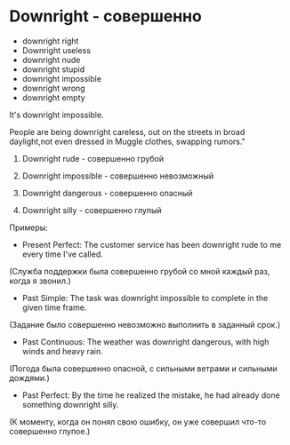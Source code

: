 # Downright - совершенно




- downright right
- Downright useless
- downright nude
- downright stupid
- downright impossible
- downright wrong
- downright empty

It's downright impossible.

People are being downright careless, out on the streets in broad daylight,not even dressed in Muggle clothes, swapping rumors."

1. Downright rude - совершенно грубой

2. Downright impossible - совершенно невозможный

3. Downright dangerous - совершенно опасный

4. Downright silly - совершенно глупый

Примеры:

- Present Perfect: The customer service has been downright rude to me every time I've called.

(Служба поддержки была совершенно грубой со мной каждый раз, когда я звонил.)

- Past Simple: The task was downright impossible to complete in the given time frame.

(Задание было совершенно невозможно выполнить в заданный срок.)

- Past Continuous: The weather was downright dangerous, with high winds and heavy rain.

(Погода была совершенно опасной, с сильными ветрами и сильными дождями.)

- Past Perfect: By the time he realized the mistake, he had already done something downright silly.

(К моменту, когда он понял свою ошибку, он уже совершил что-то совершенно глупое.)